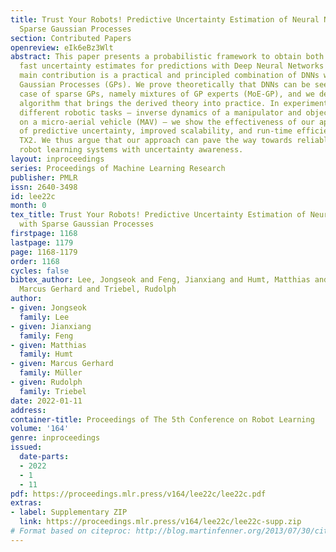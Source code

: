 ```yaml
---
title: Trust Your Robots! Predictive Uncertainty Estimation of Neural Networks with
  Sparse Gaussian Processes
section: Contributed Papers
openreview: eIk6eBz3Wlt
abstract: This paper presents a probabilistic framework to obtain both reliable and
  fast uncertainty estimates for predictions with Deep Neural Networks (DNNs). Our
  main contribution is a practical and principled combination of DNNs with sparse
  Gaussian Processes (GPs). We prove theoretically that DNNs can be seen as a special
  case of sparse GPs, namely mixtures of GP experts (MoE-GP), and we devise a learning
  algorithm that brings the derived theory into practice. In experiments from two
  different robotic tasks – inverse dynamics of a manipulator and object detection
  on a micro-aerial vehicle (MAV) – we show the effectiveness of our approach in terms
  of predictive uncertainty, improved scalability, and run-time efficiency on a Jetson
  TX2. We thus argue that our approach can pave the way towards reliable and fast
  robot learning systems with uncertainty awareness.
layout: inproceedings
series: Proceedings of Machine Learning Research
publisher: PMLR
issn: 2640-3498
id: lee22c
month: 0
tex_title: Trust Your Robots! Predictive Uncertainty Estimation of Neural Networks
  with Sparse Gaussian Processes
firstpage: 1168
lastpage: 1179
page: 1168-1179
order: 1168
cycles: false
bibtex_author: Lee, Jongseok and Feng, Jianxiang and Humt, Matthias and M\"uller,
  Marcus Gerhard and Triebel, Rudolph
author:
- given: Jongseok
  family: Lee
- given: Jianxiang
  family: Feng
- given: Matthias
  family: Humt
- given: Marcus Gerhard
  family: Müller
- given: Rudolph
  family: Triebel
date: 2022-01-11
address:
container-title: Proceedings of The 5th Conference on Robot Learning
volume: '164'
genre: inproceedings
issued:
  date-parts:
  - 2022
  - 1
  - 11
pdf: https://proceedings.mlr.press/v164/lee22c/lee22c.pdf
extras:
- label: Supplementary ZIP
  link: https://proceedings.mlr.press/v164/lee22c/lee22c-supp.zip
# Format based on citeproc: http://blog.martinfenner.org/2013/07/30/citeproc-yaml-for-bibliographies/
---
```

